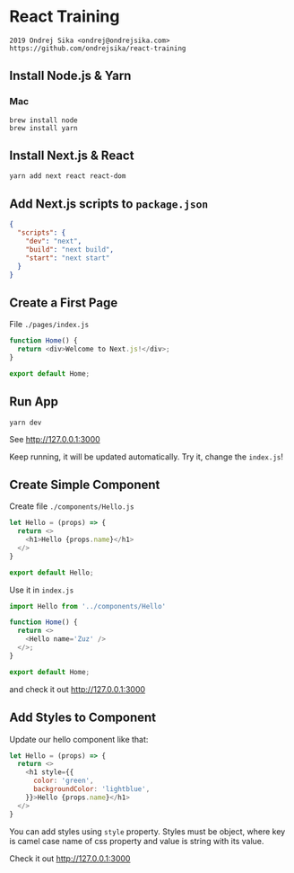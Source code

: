 # React Training

    2019 Ondrej Sika <ondrej@ondrejsika.com>
    https://github.com/ondrejsika/react-training


## Install Node.js & Yarn

### Mac

```
brew install node
brew install yarn
```


## Install Next.js & React

```
yarn add next react react-dom
```

## Add Next.js scripts to `package.json`

```json
{
  "scripts": {
    "dev": "next",
    "build": "next build",
    "start": "next start"
  }
}
```


## Create a First Page

File `./pages/index.js`

```js
function Home() {
  return <div>Welcome to Next.js!</div>;
}

export default Home;
```


## Run App

```
yarn dev
```

See <http://127.0.0.1:3000>

Keep running, it will be updated automatically. Try it, change the `index.js`!

## Create Simple Component

Create file `./components/Hello.js`

```js
let Hello = (props) => {
  return <>
    <h1>Hello {props.name}</h1>
  </>
}

export default Hello;
```

Use it in `index.js`

```js
import Hello from '../components/Hello'

function Home() {
  return <>
    <Hello name='Zuz' />
  </>;
}

export default Home;
```

and check it out <http://127.0.0.1:3000>


## Add Styles to Component

Update our hello component like that:

```js
let Hello = (props) => {
  return <>
    <h1 style={{
      color: 'green',
      backgroundColor: 'lightblue',
    }}>Hello {props.name}</h1>
  </>
}
```

You can add styles using `style` property. Styles must be object, where key is camel case name of css property and value is string with its value.

Check it out <http://127.0.0.1:3000>

